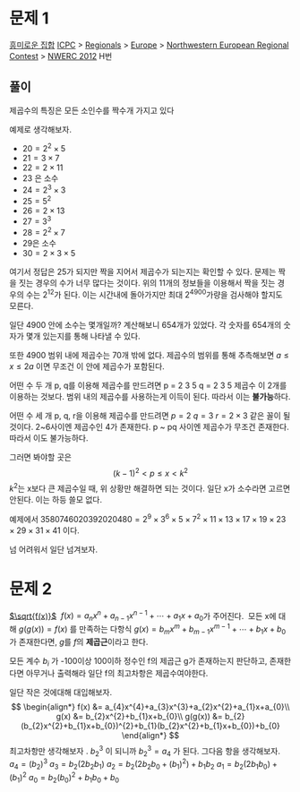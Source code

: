 # 문제 1
[흥미로운 집합](https://www.acmicpc.net/problem/3647)
[ICPC](https://www.acmicpc.net/category/1) > [Regionals](https://www.acmicpc.net/category/7) > [Europe](https://www.acmicpc.net/category/10) > [Northwestern European Regional Contest](https://www.acmicpc.net/category/15) > [NWERC 2012](https://www.acmicpc.net/category/detail/49) H번

## 풀이
제곱수의 특징은 모든 소인수를 짝수개 가지고 있다

예제로 생각해보자. 
- $20 = 2^{2}\times 5$
- $21 = 3\times 7$
- $22 = 2 \times 11$
- $23$ 은 소수
- $24 = 2^{3}\times 3$
- $25 = 5^{2}$
- $26 = 2\times 13$
- $27=3^{3}$
- $28=2^{2}\times 7$
- $29$은 소수
- $30 = 2\times 3 \times 5$

여기서 정답은 25가 되지만 짝을 지어서 제곱수가 되는지는 확인할 수 있다. 
문제는 짝을 짓는 경우의 수가 너무 많다는 것이다. 위의 11개의 정보들을 이용해서 짝을 짓는 경우의 수는 
$2^{12}$가 된다. 이는 시간내에 돌아가지만 최대 $2^{4900}$가량을 검사해야 할지도 모른다. 

일단 4900 안에 소수는 몇개일까?
계산해보니 654개가 있었다. 
각 숫자를 654개의 숫자가 몇개 있는지를 통해 나타낼 수 있다. 

또한 4900 범위 내에 제곱수는 70개 밖에 없다. 
제곱수의 범위를 통해 추측해보면 
$a \leq x \leq 2a$ 이면 무조건 이 안에 제곱수가 포함된다. 

어떤 수 두 개 p, q를 이용해 제곱수를 만드려면 
p = 2 3 5
q = 2 3 5 제곱수
이 2개를 이용하는 것보다. 범위 내의 제곱수를 사용하는게 이득이 된다. 따라서 이는 **불가능**하다.

어떤 수 세 개 p, q, r을 이용해 제곱수를 만드려면
$p = 2$
$q = 3$
$r = 2 \times 3$
같은 꼴이 될 것이다. 
2~6사이엔 제곱수인 4가 존재한다. 
p ~ pq 사이엔 제곱수가 무조건 존재한다. 따라서 이도 불가능하다. 

그러면 봐야할 곳은
$$
(k-1)^{2}<p \leq x < k^{2}
$$
$k^2$는 x보다 큰 제곱수일 때, 위 상황만 해결하면 되는 것이다. 
일단 x가 소수라면 고르면 안된다. 이는 하등 쓸모 없다.


예제에서
$3580746020392020480=2^{9}\times 3^{6}\times 5\times 7^{2}\times 11 \times 13\times 17\times 19 \times 23 \times 29 \times 31\times 41$
이다. 

넘 어려워서 일단 넘겨보자. 

# 문제 2
[$\sqrt{f(x)}$](https://www.acmicpc.net/problem/30988)
 $f(x) = a_n x^n + a_{n-1} x^{n-1} + \cdots + a_1 x + a_0$가 주어진다. 
 모든 x에 대해 $g(g(x)) = f(x)$ 를 만족하는 다항식 $g(x) = b_m x^m + b_{m-1} x^{m-1} + \cdots + b_1 x + b_0$가 존재한다면, $g$를 $f$의 **제곱근**이라고 한다. 

모든 계수 $b_i$ 가 -100이상 100이하 정수인 f의 제곱근 g가 존재하는지 판단하고, 존재한다면 아무거나 출력해라
일단 f의 최고차항은 제곱수여야한다. 

일단 작은 것에대해 대입해보자. 
$$
\begin{align*}
f(x) &= a_{4}x^{4}+a_{3}x^{3}+a_{2}x^{2}+a_{1}x+a_{0}\\
g(x) &= b_{2}x^{2}+b_{1}x+b_{0}\\
g(g(x)) &= b_{2}(b_{2}x^{2}+b_{1}x+b_{0})^{2}+b_{1}(b_{2}x^{2}+b_{1}x+b_{0})+b_{0}
\end{align*}
$$
최고차항만 생각해보자 . $b_{2}^{3}$  이 되니까 $b_{2}^{3}=a_{4}$ 가 된다.
그다음 항을 생각해보자. 
$a_{4}= (b_{2})^{3}$ 
$a_{3}=b_{2}(2b_{2}b_{1})$ 
$a_{2}=b_{2}(2b_{2}b_{0}+(b_{1})^{2})+b_{1}b_{2}$ 
$a_{1}= b_{2}(2b_{1}b_{0})+(b_{1})^{2}$ 
$a_{0}=b_{2}(b_{0})^{2} + b_{1}b_{0}+b_{0}$ 